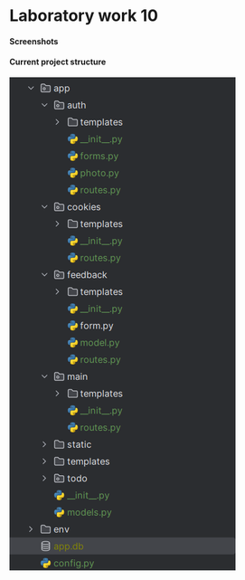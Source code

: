 # Laboratory work 10

#### Screenshots
#### Current project structure
![Account page](https://github.com/ZhupaninGit/flaskzhupanin/blob/lab10/screenshot/current%20project%20structure.png)
